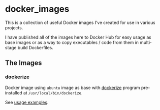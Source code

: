 # docker_images

This is a collection of useful Docker images I've created for use in various projects.

I have published all of the images here to Docker Hub for easy usage as base images or as a way to copy executables / code from them in multi-stage build Dockerfiles.

## The Images

### dockerize

Docker image using `ubuntu` image as base with [dockerize](https://github.com/jwilder/dockerize) program pre-installed at `/usr/local/bin/dockerize`.

See [usage examples](https://github.com/cbp44/docker_images/dockerize/USAGE.md).
